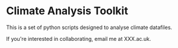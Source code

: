 # Climate Analysis Toolkit

This is a set of python scripts designed to analyse climate datafiles.

If you're interested in collaborating, email me at XXX.ac.uk.

